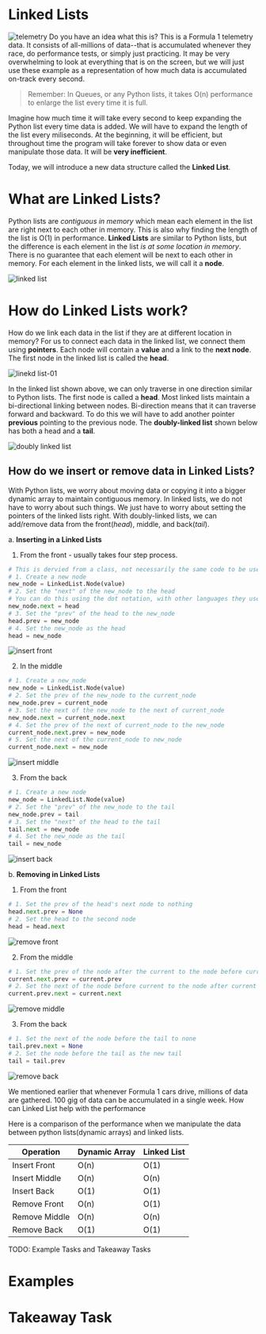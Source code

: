 # Linked Lists
![telemetry](images/linkedlists-telemetry-00.jpg)
Do you have an idea what this is? This is a Formula 1 telemetry data. It consists of all-millions of data--that is accumulated whenever they race, do performance tests, or simply just practicing. It may be very overwhelming to look at everything that is on the screen, but we will just use these example as a representation of how much data is accumulated on-track every second.

> Remember: In Queues, or any Python lists, it takes O(n) performance to enlarge the list every time it is full.

Imagine how much time it will take every second to keep expanding the Python list every time data is added. We will have to expand the length of the list every miliseconds. At the beginning, it will be efficient, but throughout time the program will take forever to show data or even manipulate those data. It will be **very inefficient**.

Today, we will introduce a new data structure called the **Linked List**.

**What are Linked Lists?**
=
Python lists are *contiguous in memory* which mean each element in the list are right next to each other in memory. This is also why finding the length of the list is O(1) in performance. **Linked Lists** are similar to Python lists, but the difference is each element in the list *is at some location in memory*. There is no guarantee that each element will be next to each other in memory. For each element in the linked lists, we will call it a **node**.

![linked list](images/linkedlist-00.jpg)

How do Linked Lists work?
=
How do we link each data in the list if they are at different location in memory? For us to connect each data in the linked list, we connect them using **pointers**. Each node will contain a **value** and a link to the **next node**. The first node in the linked list is called the **head**.

![linekd list-01](images/linkedlist-01.jpg)

In the linked list shown above, we can only traverse in one direction similar to Python lists. The first node is called a **head**. Most linked lists maintain a bi-directional linking between nodes. Bi-direction means that it can traverse forward and backward. To do this we will have to add another pointer **previous** pointing to the previous node. The **doubly-linked list** shown below has both a head and a **tail**.

![doubly linked list](images/linkedlist-02.jpg)

**How do we insert or remove data in Linked Lists?**
-
With Python lists, we worry about moving data or copying it into a bigger dynamic array to maintain contiguous memory. In linked lists, we do not have to worry about such things. We just have to worry about setting the pointers of the linked lists right. With doubly-linked lists, we can add/remove data from the front(*head*), middle, and back(*tail*).

a. **Inserting in a Linked Lists**

1. From the front - usually takes four step process.

```python
# This is dervied from a class, not necessarily the same code to be used but the same logic.
# 1. Create a new node
new_node = LinkedList.Node(value)
# 2. Set the "next" of the new_node to the head
# You can do this using the dot notation, with other languages they use -> arrow notation.
new_node.next = head
# 3. Set the "prev" of the head to the new_node
head.prev = new_node
# 4. Set the new_node as the head
head = new_node
```

![insert front](images/linkedlist-insertfront.jpg)

2. In the middle
```python
# 1. Create a new_node
new_node = LinkedList.Node(value)
# 2. Set the prev of the new_node to the current_node
new_node.prev = current_node
# 3. Set the next of the new_node to the next of current_node
new_node.next = current_node.next
# 4. Set the prev of the next of current_node to the new_node
current_node.next.prev = new_node
# 5. Set the next of the current_node to new_node
current_node.next = new_node
```

![insert middle](images/linkedlist-insertmiddle.jpg)

3. From the back
```python
# 1. Create a new node
new_node = LinkedList.Node(value)
# 2. Set the "prev" of the new_node to the tail
new_node.prev = tail
# 3. Set the "next" of the head to the tail
tail.next = new_node
# 4. Set the new_node as the tail
tail = new_node
```
![insert back](images/linkedlist-insertback.jpg)

b. **Removing in Linked Lists**

1. From the front
```python
# 1. Set the prev of the head's next node to nothing
head.next.prev = None
# 2. Set the head to the second node
head = head.next
```
![remove front](images/linkedlist-removefront.jpg)

2. From the middle
```python
# 1. Set the prev of the node after the current to the node before current
current.next.prev = current.prev
# 2. Set the next of the node before current to the node after current
current.prev.next = current.next
```

![remove middle](images/linkedlist-removemiddle.jpg)

3. From the back
```python
# 1. Set the next of the node before the tail to none
tail.prev.next = None
# 2. Set the node before the tail as the new tail
tail = tail.prev
```
![remove back](images/linkedlist-removeback.jpg)

We mentioned earlier that whenever Formula 1 cars drive, millions of data are gathered. 100 gig of data can be accumulated in a single week. How can Linked List help with the performance 

Here is a comparison of the performance when we manipulate the data between python lists(dynamic arrays) and linked lists.

Operation | Dynamic Array | Linked List
| ------ | ------ | ------|
| Insert Front | O(n) | O(1)
| Insert Middle | O(n) | O(n)
| Insert Back | O(1) | O(1)
| Remove Front | O(n) | O(1)
| Remove Middle | O(n) | O(n)
| Remove Back | O(1) | O(1)

TODO: Example Tasks and Takeaway Tasks

Examples
=

Takeaway Task
=